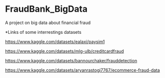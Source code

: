 # FraudBank_BigData
A project on big data about financial fraud


*Links of some interrestings datasets 

https://www.kaggle.com/datasets/ealaxi/paysim1

https://www.kaggle.com/datasets/mlg-ulb/creditcardfraud

https://www.kaggle.com/datasets/bannourchaker/frauddetection

https://www.kaggle.com/datasets/aryanrastogi7767/ecommerce-fraud-data

